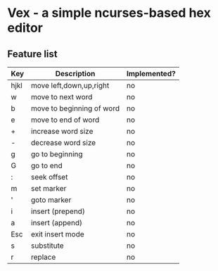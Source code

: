 # Vex - a simple ncurses-based hex editor
## Feature list

Key | Description | Implemented?
--- | ----------- | ------------
hjkl | move left,down,up,right | no
w | move to next word | no
b | move to beginning of word | no
e | move to end of word | no
+ | increase word size | no
- | decrease word size | no
g | go to beginning | no
G | go to end | no
: | seek offset | no
m | set marker | no
' | goto marker | no
i | insert (prepend) | no
a | insert (append) | no
Esc | exit insert mode | no
s | substitute | no
r | replace | no
